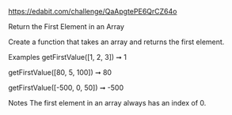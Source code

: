 https://edabit.com/challenge/QaApgtePE6QrCZ64o

Return the First Element in an Array

Create a function that takes an array and returns the first element.

Examples
getFirstValue([1, 2, 3]) ➞ 1

getFirstValue([80, 5, 100]) ➞ 80

getFirstValue([-500, 0, 50]) ➞ -500

Notes
The first element in an array always has an index of 0.